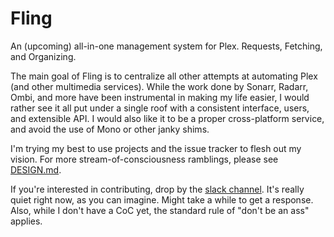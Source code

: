 # Fling
An (upcoming) all-in-one management system for Plex. Requests, Fetching, and
Organizing.

The main goal of Fling is to centralize all other attempts at automating Plex
(and other multimedia services). While the work done by Sonarr, Radarr, Ombi,
and more have been instrumental in making my life easier, I would rather see it
all put under a single roof with a consistent interface, users, and extensible
API. I would also like it to be a proper cross-platform service, and avoid the
use of Mono or other janky shims.

I'm trying my best to use projects and the issue tracker to flesh out my vision.
For more stream-of-consciousness ramblings, please see [DESIGN.md](DESIGN.md).

If you're interested in contributing, drop by the [slack
channel](https://goo.gl/tpFbom). It's really quiet right now, as you can
imagine. Might take a while to get a response. Also, while I don't have a CoC
yet, the standard rule of "don't be an ass" applies.







